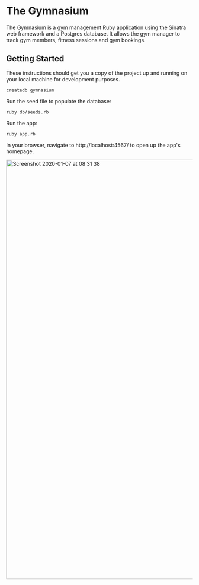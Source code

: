 # The Gymnasium
The Gymnasium is a gym management Ruby application using the Sinatra web framework and a Postgres database. It allows the gym manager to track gym members, fitness sessions and gym bookings.
## Getting Started

These instructions should get you a copy of the project up and running on your local machine for development purposes.

```
createdb gymnasium
```

Run the seed file to populate the database:

```
ruby db/seeds.rb
```

Run the app:

```
ruby app.rb
```

In your browser, navigate to http://localhost:4567/ to open up the app's homepage. 

<img width="1130" alt="Screenshot 2020-01-07 at 08 31 38" src="https://user-images.githubusercontent.com/56826534/74717309-186a2380-5228-11ea-99fb-b36c3739298d.png">
